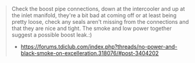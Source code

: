 > Check the boost pipe connections, down at the intercooler and up at the inlet manifold, they're a bit bad at coming off or at least being pretty loose, check any seals aren't missing from the connections and that they are nice and tight. The smoke and low power together suggest a possible boost leak.:)
> - https://forums.tdiclub.com/index.php?threads/no-power-and-black-smoke-on-excelleration.318076/#post-3404202
